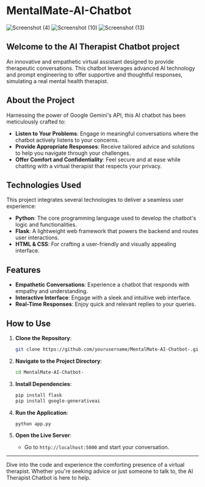 # MentalMate-AI-Chatbot
![Screenshot (4)](https://github.com/user-attachments/assets/55c9db7b-012e-41ef-b3ff-380e6e4a86b6)
![Screenshot (10)](https://github.com/user-attachments/assets/558db7c9-04e5-4a20-b210-5dcfdec9a830)
![Screenshot (13)](https://github.com/user-attachments/assets/1e0caaed-6439-4689-b9d0-6182f1b3ce08)
## Welcome to the AI Therapist Chatbot project

An innovative and empathetic virtual assistant designed to provide therapeutic conversations. This chatbot leverages advanced AI technology and prompt engineering to offer supportive and thoughtful responses, simulating a real mental health therapist.

## About the Project

Harnessing the power of Google Gemini's API, this AI chatbot has been meticulously crafted to:

- **Listen to Your Problems**: Engage in meaningful conversations where the chatbot actively listens to your concerns.
- **Provide Appropriate Responses**: Receive tailored advice and solutions to help you navigate through your challenges.
- **Offer Comfort and Confidentiality**: Feel secure and at ease while chatting with a virtual therapist that respects your privacy.

## Technologies Used

This project integrates several technologies to deliver a seamless user experience:

- **Python**: The core programming language used to develop the chatbot's logic and functionalities.
- **Flask**: A lightweight web framework that powers the backend and routes user interactions.
- **HTML & CSS**: For crafting a user-friendly and visually appealing interface.

## Features

- **Empathetic Conversations**: Experience a chatbot that responds with empathy and understanding.
- **Interactive Interface**: Engage with a sleek and intuitive web interface.
- **Real-Time Responses**: Enjoy quick and relevant replies to your queries.

## How to Use

1. **Clone the Repository**:
    ```sh
    git clone https://github.com/yourusername/MentalMate-AI-Chatbot-.git
    ```

2. **Navigate to the Project Directory**:
    ```sh
    cd MentalMate-AI-Chatbot-
    ```

3. **Install Dependencies**:
    ```sh
    pip install flask
    pip install google-generativeai
    ```

4. **Run the Application**:
    ```sh
    python app.py
    ```

5. **Open the Live Server**:
    - Go to `http://localhost:5000` and start your conversation.

---

Dive into the code and experience the comforting presence of a virtual therapist. Whether you're seeking advice or just someone to talk to, the AI Therapist Chatbot is here to help.
